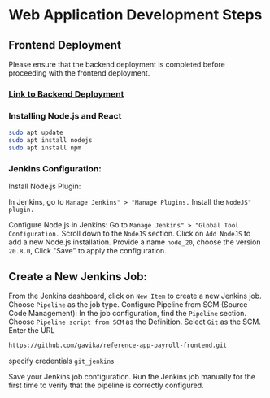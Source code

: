 # Web Application Development Steps

## Frontend Deployment
Please ensure that the backend deployment is completed before proceeding with the frontend deployment.
### [Link to Backend Deployment](https://github.com/gavika/reference-app-payroll-backend.git)


### Installing Node.js and React

```bash
sudo apt update
sudo apt install nodejs
sudo apt install npm

```
### Jenkins Configuration:
Install Node.js Plugin:

In Jenkins, go to `Manage Jenkins" > "Manage Plugins.`
Install the `NodeJS" plugin.`

Configure Node.js in Jenkins:
Go to `Manage Jenkins" > "Global Tool Configuration.`
Scroll down to the `NodeJS` section.
Click on `Add NodeJS` to add a new Node.js installation.
Provide a name `node_20`, 
choose the version `20.8.0`, 
Click "Save" to apply the configuration.

## Create a New Jenkins Job:

From the Jenkins dashboard, click on `New Item` to create a new Jenkins job.
Choose `Pipeline` as the job type.
Configure Pipeline from SCM (Source Code Management):
In the job configuration, find the `Pipeline` section.
Choose `Pipeline script from SCM` as the Definition.
Select `Git` as the SCM.
Enter the URL 
```bash
https://github.com/gavika/reference-app-payroll-frontend.git
```
specify credentials `git_jenkins`

Save your Jenkins job configuration.
Run the Jenkins job manually for the first time to verify that the pipeline is correctly configured.
